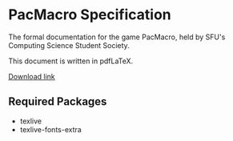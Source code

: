 # PacMacro Specification

The formal documentation for the game PacMacro, held by SFU's Computing Science Student Society.

This document is written in pdfLaTeX.

[Download link](https://github.com/pacmacro/pm-specification/raw/master/pacmacro-specification.pdf)

## Required Packages

* texlive
* texlive-fonts-extra
